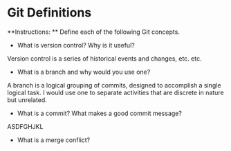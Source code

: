 # Git Definitions

**Instructions: ** Define each of the following Git concepts.

* What is version control?  Why is it useful?

Version control is a series of historical events and changes, etc. etc.

* What is a branch and why would you use one?

A branch is a logical grouping of commits, designed to accomplish a single logical task. I would use one to separate activities that are discrete in nature but unrelated.

* What is a commit? What makes a good commit message?

ASDFGHJKL

* What is a merge conflict?
